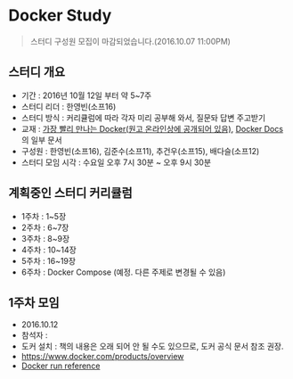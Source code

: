 # Docker Study

> 스터디 구성원 모집이 마감되었습니다.(2016.10.07 11:00PM)

## 스터디 개요
 - 기간 : 2016년 10월 12일 부터 약 5~7주
 - 스터디 리더 : 한영빈(소프16)
 - 스터디 방식 : 커리큘럼에 따라 각자 미리 공부해 와서, 질문돠 답변 주고받기
 - 교재 : [가장 빨리 만나는 Docker(원고 온라인상에 공개되어 있음)](http://pyrasis.com/docker.html), [Docker Docs](https://docs.docker.com/)의 일부 문서
 - 구성원 : 한영빈(소프16), 김준수(소프11), 추건우(소프15), 배다슬(소프12)
 - 스터디 모임 시각 : 수요일 오후 7시 30분 ~ 오후 9시 30분

## 계획중인 스터디 커리큘럼
 - 1주차 : 1~5장
 - 2주차 : 6~7장
 - 3주차 : 8~9장
 - 4주차 : 10~14장
 - 5주차 : 16~19장
 - 6주차 : Docker Compose (예정. 다른 주제로 변경될 수 있음)

## 1주차 모임
 - 2016.10.12
 - 참석자 : 
 - 도커 설치 : 책의 내용은 오래 되어 안 될 수도 있으므로, 도커 공식 문서 참조 권장.
  - https://www.docker.com/products/overview
 - [Docker run reference](https://docs.docker.com/engine/reference/run/)
